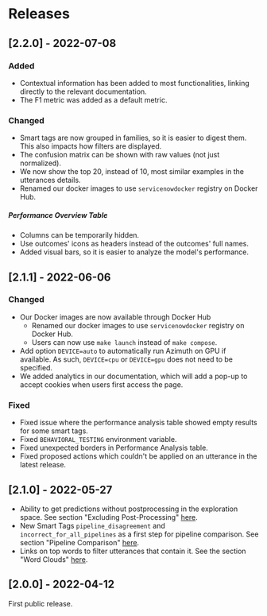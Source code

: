 # Releases

## [2.2.0] - 2022-07-08

### Added

- Contextual information has been added to most functionalities, linking directly to the relevant documentation.
- The F1 metric was added as a default metric.

### Changed

- Smart tags are now grouped in families, so it is easier to digest them. This also impacts how filters are displayed.
- The confusion matrix can be shown with raw values (not just normalized).
- We now show the top 20, instead of 10, most similar examples in the utterances details.
- Renamed our docker images to use `servicenowdocker` registry on Docker Hub.

##### Performance Overview Table
- Columns can be temporarily hidden.
- Use outcomes' icons as headers instead of the outcomes' full names.
- Added visual bars, so it is easier to analyze the model's performance.


## [2.1.1] - 2022-06-06

### Changed

- Our Docker images are now available through Docker Hub
    - Renamed our docker images to use `servicenowdocker` registry on Docker Hub.
    - Users can now use `make launch` instead of `make compose`.
- Add option `DEVICE=auto` to automatically run Azimuth on GPU if available. As such, `DEVICE=cpu`
  or `DEVICE=gpu` does not need to be specified.
- We added analytics in our documentation, which will add a pop-up to accept cookies when users
  first access the page.

### Fixed

- Fixed issue where the performance analysis table showed empty results for some smart tags.
- Fixed `BEHAVIORAL_TESTING` environment variable.
- Fixed unexpected borders in Performance Analysis table.
- Fixed proposed actions which couldn't be applied on an utterance in the latest release.

## [2.1.0] - 2022-05-27

- Ability to get predictions without postprocessing in the exploration space. See section "Excluding
  Post-Processing" [here](../user-guide/exploration-space/index.md).
- New Smart Tags `pipeline_disagreement` and `incorrect_for_all_pipelines` as a first step for
  pipeline comparison. See section "Pipeline Comparison" [here](../key-concepts/smart-tags.md).
- Links on top words to filter utterances that contain it. See the section "Word
  Clouds" [here](../user-guide/exploration-space/performance-overview.md).

## [2.0.0] - 2022-04-12

First public release.
